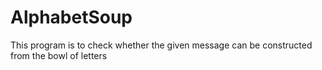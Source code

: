 # AlphabetSoup
This program is to check whether the given message can be constructed from the bowl of letters
